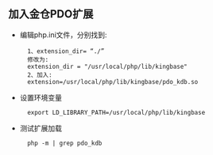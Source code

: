 ## 加入金仓PDO扩展

- 编辑php.ini文件，分别找到:

		1、extension_dir= “./”
		修改为:
		extension_dir = "/usr/local/php/lib/kingbase"
		2、加入:
		extension=/usr/local/php/lib/kingbase/pdo_kdb.so
		
- 设置环境变量

		export LD_LIBRARY_PATH=/usr/local/php/lib/kingbase

- 测试扩展加载

		php -m | grep pdo_kdb